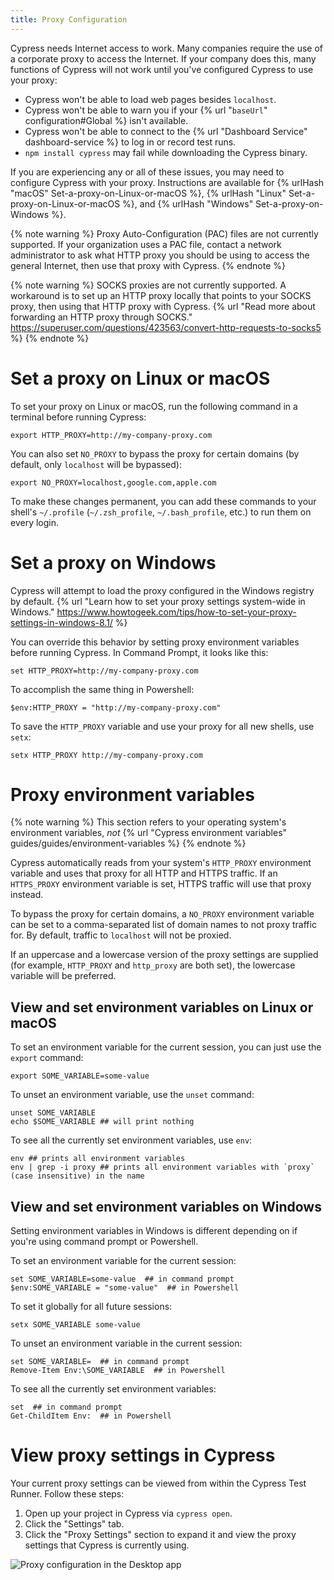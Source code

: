 ```yaml
---
title: Proxy Configuration
---
```


Cypress needs Internet access to work. Many companies require the use of a corporate proxy to access the Internet. If your company does this, many functions of Cypress will not work until you've configured Cypress to use your proxy:

* Cypress won't be able to load web pages besides `localhost`.
* Cypress won't be able to warn you if your {% url "`baseUrl`" configuration#Global %} isn't available.
* Cypress won't be able to connect to the {% url "Dashboard Service" dashboard-service %} to log in or record test runs.
* `npm install cypress` may fail while downloading the Cypress binary.

If you are experiencing any or all of these issues, you may need to configure Cypress with your proxy. Instructions are available for {% urlHash "macOS" Set-a-proxy-on-Linux-or-macOS %}, {% urlHash "Linux" Set-a-proxy-on-Linux-or-macOS %}, and {% urlHash "Windows" Set-a-proxy-on-Windows %}.

{% note warning %}
Proxy Auto-Configuration (PAC) files are not currently supported. If your organization uses a PAC file, contact a network administrator to ask what HTTP proxy you should be using to access the general Internet, then use that proxy with Cypress.
{% endnote %}

{% note warning %}
SOCKS proxies are not currently supported. A workaround is to set up an HTTP proxy locally that points to your SOCKS proxy, then using that HTTP proxy with Cypress. {% url "Read more about forwarding an HTTP proxy through SOCKS." https://superuser.com/questions/423563/convert-http-requests-to-socks5 %}
{% endnote %}

# Set a proxy on Linux or macOS

To set your proxy on Linux or macOS, run the following command in a terminal before running Cypress:

```shell
export HTTP_PROXY=http://my-company-proxy.com
```

You can also set `NO_PROXY` to bypass the proxy for certain domains (by default, only `localhost` will be bypassed):

```shell
export NO_PROXY=localhost,google.com,apple.com
```

To make these changes permanent, you can add these commands to your shell's `~/.profile` (`~/.zsh_profile`, `~/.bash_profile`, etc.) to run them on every login.

# Set a proxy on Windows

Cypress will attempt to load the proxy configured in the Windows registry by default. {% url "Learn how to set your proxy settings system-wide in Windows." https://www.howtogeek.com/tips/how-to-set-your-proxy-settings-in-windows-8.1/ %}

You can override this behavior by setting proxy environment variables before running Cypress. In Command Prompt, it looks like this:

```shell
set HTTP_PROXY=http://my-company-proxy.com
```

To accomplish the same thing in Powershell:

```shell
$env:HTTP_PROXY = "http://my-company-proxy.com"
```

To save the `HTTP_PROXY` variable and use your proxy for all new shells, use `setx`:

```shell
setx HTTP_PROXY http://my-company-proxy.com
```

# Proxy environment variables

{% note warning %}
This section refers to your operating system's environment variables, *not* {% url "Cypress environment variables" guides/guides/environment-variables %}
{% endnote %}

Cypress automatically reads from your system's `HTTP_PROXY` environment variable and uses that proxy for all HTTP and HTTPS traffic. If an `HTTPS_PROXY` environment variable is set, HTTPS traffic will use that proxy instead.

To bypass the proxy for certain domains, a `NO_PROXY` environment variable can be set to a comma-separated list of domain names to not proxy traffic for. By default, traffic to `localhost` will not be proxied.

If an uppercase and a lowercase version of the proxy settings are supplied (for example, `HTTP_PROXY` and `http_proxy` are both set), the lowercase variable will be preferred.

## View and set environment variables on Linux or macOS

To set an environment variable for the current session, you can just use the `export` command:

```shell
export SOME_VARIABLE=some-value
```

To unset an environment variable, use the `unset` command:

```shell
unset SOME_VARIABLE
echo $SOME_VARIABLE ## will print nothing
```

To see all the currently set environment variables, use `env`:

```shell
env ## prints all environment variables
env | grep -i proxy ## prints all environment variables with `proxy` (case insensitive) in the name
```

## View and set environment variables on Windows

Setting environment variables in Windows is different depending on if you're using command prompt or Powershell.

To set an environment variable for the current session:

```shell
set SOME_VARIABLE=some-value  ## in command prompt
$env:SOME_VARIABLE = "some-value"  ## in Powershell
```

To set it globally for all future sessions:

```shell
setx SOME_VARIABLE some-value
```

To unset an environment variable in the current session:

```shell
set SOME_VARIABLE=  ## in command prompt
Remove-Item Env:\SOME_VARIABLE  ## in Powershell
```

To see all the currently set environment variables:

```shell
set  ## in command prompt
Get-ChildItem Env:  ## in Powershell
```

# View proxy settings in Cypress

Your current proxy settings can be viewed from within the Cypress Test Runner. Follow these steps:

1. Open up your project in Cypress via `cypress open`.
2. Click the "Settings" tab.
3. Click the "Proxy Settings" section to expand it and view the proxy settings that Cypress is currently using.

![Proxy configuration in the Desktop app](/img/guides/proxy-configuration.png)
